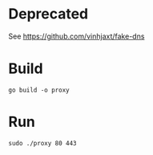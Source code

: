 # Deprecated
See https://github.com/vinhjaxt/fake-dns

# Build
`go build -o proxy`

# Run
`sudo ./proxy 80 443`
